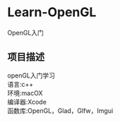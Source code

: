 # Learn-OpenGL
OpenGL入门
## 项目描述
openGL入门学习  
语言:c++  
环境:macOX  
编译器:Xcode   
函数库:OpenGL，Glad，Glfw，Imgui  
